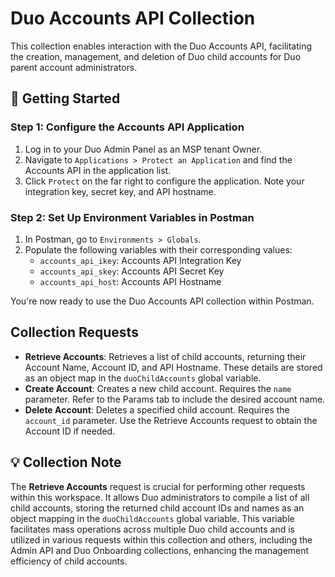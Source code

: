 # Duo Accounts API Collection

This collection enables interaction with the Duo Accounts API, facilitating the creation, management, and deletion of Duo child accounts for Duo parent account administrators.

## 🚀 Getting Started

### Step 1: Configure the Accounts API Application
1. Log in to your Duo Admin Panel as an MSP tenant Owner.
2. Navigate to `Applications > Protect an Application` and find the Accounts API in the application list.
3. Click `Protect` on the far right to configure the application. Note your integration key, secret key, and API hostname.

### Step 2: Set Up Environment Variables in Postman
1. In Postman, go to `Environments > Globals`.
2. Populate the following variables with their corresponding values:
   - `accounts_api_ikey`: Accounts API Integration Key
   - `accounts_api_skey`: Accounts API Secret Key
   - `accounts_api_host`: Accounts API Hostname

You're now ready to use the Duo Accounts API collection within Postman.

## Collection Requests

- **Retrieve Accounts**: Retrieves a list of child accounts, returning their Account Name, Account ID, and API Hostname. These details are stored as an object map in the `duoChildAccounts` global variable.
- **Create Account**: Creates a new child account. Requires the `name` parameter. Refer to the Params tab to include the desired account name.
- **Delete Account**: Deletes a specified child account. Requires the `account_id` parameter. Use the Retrieve Accounts request to obtain the Account ID if needed.

## 💡 Collection Note

The **Retrieve Accounts** request is crucial for performing other requests within this workspace. It allows Duo administrators to compile a list of all child accounts, storing the returned child account IDs and names as an object mapping in the `duoChildAccounts` global variable. This variable facilitates mass operations across multiple Duo child accounts and is utilized in various requests within this collection and others, including the Admin API and Duo Onboarding collections, enhancing the management efficiency of child accounts.

